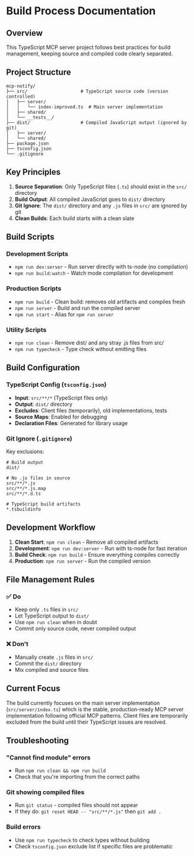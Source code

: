 # Build Process Documentation

## Overview

This TypeScript MCP server project follows best practices for build management, keeping source and compiled code clearly separated.

## Project Structure

```
mcp-notify/
├── src/                    # TypeScript source code (version controlled)
│   ├── server/
│   │   └── index-improved.ts  # Main server implementation
│   ├── shared/
│   └── __tests__/
├── dist/                   # Compiled JavaScript output (ignored by git)
│   ├── server/
│   └── shared/
├── package.json
├── tsconfig.json
└── .gitignore
```

## Key Principles

1. **Source Separation**: Only TypeScript files (`.ts`) should exist in the `src/` directory
2. **Build Output**: All compiled JavaScript goes to `dist/` directory
3. **Git Ignore**: The `dist/` directory and any `.js` files in `src/` are ignored by git
4. **Clean Builds**: Each build starts with a clean slate

## Build Scripts

### Development Scripts
- `npm run dev:server` - Run server directly with ts-node (no compilation)
- `npm run build:watch` - Watch mode compilation for development

### Production Scripts
- `npm run build` - Clean build: removes old artifacts and compiles fresh
- `npm run server` - Build and run the compiled server
- `npm run start` - Alias for `npm run server`

### Utility Scripts
- `npm run clean` - Remove dist/ and any stray .js files from src/
- `npm run typecheck` - Type check without emitting files

## Build Configuration

### TypeScript Config (`tsconfig.json`)
- **Input**: `src/**/*` (TypeScript files only)
- **Output**: `dist/` directory
- **Excludes**: Client files (temporarily), old implementations, tests
- **Source Maps**: Enabled for debugging
- **Declaration Files**: Generated for library usage

### Git Ignore (`.gitignore`)
Key exclusions:
```gitignore
# Build output
dist/

# No .js files in source
src/**/*.js
src/**/*.js.map
src/**/*.d.ts

# TypeScript build artifacts
*.tsbuildinfo
```

## Development Workflow

1. **Clean Start**: `npm run clean` - Remove all compiled artifacts
2. **Development**: `npm run dev:server` - Run with ts-node for fast iteration
3. **Build Check**: `npm run build` - Ensure everything compiles correctly
4. **Production**: `npm run server` - Run the compiled version

## File Management Rules

### ✅ Do
- Keep only `.ts` files in `src/`
- Let TypeScript output to `dist/`
- Use `npm run clean` when in doubt
- Commit only source code, never compiled output

### ❌ Don't
- Manually create `.js` files in `src/`
- Commit the `dist/` directory
- Mix compiled and source files

## Current Focus

The build currently focuses on the main server implementation (`src/server/index.ts`) which is the stable, production-ready MCP server implementation following official MCP patterns. Client files are temporarily excluded from the build until their TypeScript issues are resolved.

## Troubleshooting

### "Cannot find module" errors
- Run `npm run clean && npm run build`
- Check that you're importing from the correct paths

### Git showing compiled files
- Run `git status` - compiled files should not appear
- If they do: `git reset HEAD -- "src/**/*.js"` then `git add .`

### Build errors
- Use `npm run typecheck` to check types without building
- Check `tsconfig.json` exclude list if specific files are problematic
